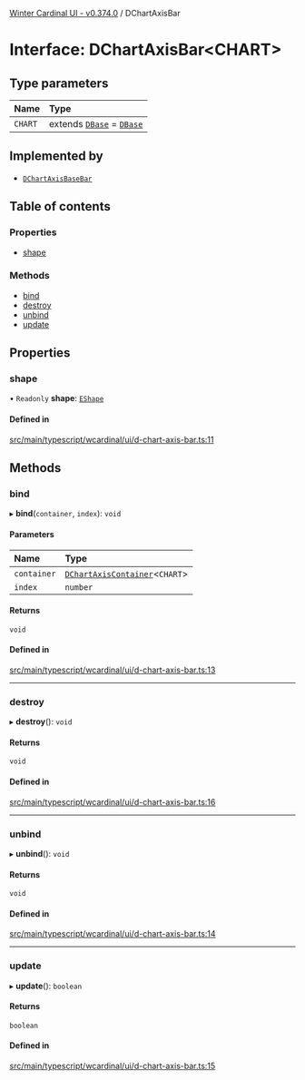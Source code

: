 [Winter Cardinal UI - v0.374.0](../index.md) / DChartAxisBar

# Interface: DChartAxisBar\<CHART\>

## Type parameters

| Name | Type |
| :------ | :------ |
| `CHART` | extends [`DBase`](../classes/DBase.md) = [`DBase`](../classes/DBase.md) |

## Implemented by

- [`DChartAxisBaseBar`](../classes/DChartAxisBaseBar.md)

## Table of contents

### Properties

- [shape](DChartAxisBar.md#shape)

### Methods

- [bind](DChartAxisBar.md#bind)
- [destroy](DChartAxisBar.md#destroy)
- [unbind](DChartAxisBar.md#unbind)
- [update](DChartAxisBar.md#update)

## Properties

### shape

• `Readonly` **shape**: [`EShape`](EShape.md)

#### Defined in

[src/main/typescript/wcardinal/ui/d-chart-axis-bar.ts:11](https://github.com/winter-cardinal/winter-cardinal-ui/blob/v0.310.1/src/main/typescript/wcardinal/ui/d-chart-axis-bar.ts#L11)

## Methods

### bind

▸ **bind**(`container`, `index`): `void`

#### Parameters

| Name | Type |
| :------ | :------ |
| `container` | [`DChartAxisContainer`](DChartAxisContainer.md)\<`CHART`\> |
| `index` | `number` |

#### Returns

`void`

#### Defined in

[src/main/typescript/wcardinal/ui/d-chart-axis-bar.ts:13](https://github.com/winter-cardinal/winter-cardinal-ui/blob/v0.310.1/src/main/typescript/wcardinal/ui/d-chart-axis-bar.ts#L13)

___

### destroy

▸ **destroy**(): `void`

#### Returns

`void`

#### Defined in

[src/main/typescript/wcardinal/ui/d-chart-axis-bar.ts:16](https://github.com/winter-cardinal/winter-cardinal-ui/blob/v0.310.1/src/main/typescript/wcardinal/ui/d-chart-axis-bar.ts#L16)

___

### unbind

▸ **unbind**(): `void`

#### Returns

`void`

#### Defined in

[src/main/typescript/wcardinal/ui/d-chart-axis-bar.ts:14](https://github.com/winter-cardinal/winter-cardinal-ui/blob/v0.310.1/src/main/typescript/wcardinal/ui/d-chart-axis-bar.ts#L14)

___

### update

▸ **update**(): `boolean`

#### Returns

`boolean`

#### Defined in

[src/main/typescript/wcardinal/ui/d-chart-axis-bar.ts:15](https://github.com/winter-cardinal/winter-cardinal-ui/blob/v0.310.1/src/main/typescript/wcardinal/ui/d-chart-axis-bar.ts#L15)
